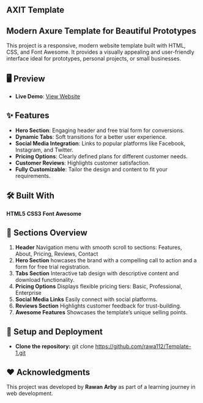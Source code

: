 ## AXIT Template
## Modern Axure Template for Beautiful Prototypes

This project is a responsive, modern website template built with HTML, CSS, and Font Awesome. It provides a visually appealing and user-friendly interface ideal for prototypes, personal projects, or small businesses.

## 🖥️ Preview
- **Live Demo**: [View Website](https://rawa112.github.io/Template-1/)
  
## ✨ Features
- **Hero Section**: Engaging header and free trial form for conversions.
- **Dynamic Tabs**: Soft transitions for a better user experience.
- **Social Media Integration**: Links to popular platforms like Facebook, Instagram, and Twitter.
- **Pricing Options**: Clearly defined plans for different customer needs.
- **Customer Reviews**: Highlights customer satisfaction.
- **Fully Customizable**: Tailor the design and content to fit your requirements.

## 🛠️ Built With
**HTML5**
**CSS3**
**Font Awesome**

## 🎨 Sections Overview
1. **Header**
Navigation menu with smooth scroll to sections:
Features, About, Pricing, Reviews, Contact
2. **Hero Section**
howcases the brand with a compelling call to action and a form for free trial registration.
3. **Tabs Section**
Interactive tab design with descriptive content and download functionality.
4. **Pricing Options**
Displays flexible pricing tiers:
Basic, Professional, Enterprise
5. **Social Media Links**
Easily connect with social platforms.
6. **Reviews Section**
Highlights customer feedback for trust-building.
7. **Awesome Features**
Showcases the template’s unique selling points.

## 🚀 Setup and Deployment
- **Clone the repository:** git clone https://github.com/rawa112/Template-1.git

## ❤️ Acknowledgments
This project was developed by <b>Rawan Arby</b> as part of a learning journey in web development.
